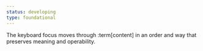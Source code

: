 ```yaml
---
status: developing
type: foundational
---
```


The keyboard focus moves through :term[content] in an order and way that preserves meaning and operability.